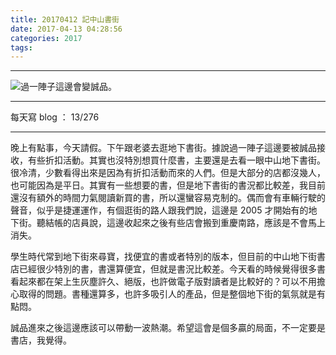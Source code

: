 ```yaml
---
title: 20170412 記中山書街
date: 2017-04-13 04:28:56
categories: 2017
tags:
---
```


---

![過一陣子這邊會變誠品。](https://c1.staticflickr.com/3/2929/33958246206_e1f69d636c.jpg)

---

每天寫 blog ： 13/276

---

晚上有點事，今天請假。下午跟老婆去逛地下書街。據說過一陣子這邊要被誠品接收，有些折扣活動。其實也沒特別想買什麼書，主要還是去看一眼中山地下書街。很冷清，少數看得出來是因為有折扣活動而來的人們。但是大部分的店都沒幾人，也可能因為是平日。其實有一些想要的書，但是地下書街的書況都比較差，我目前還沒有額外的時間力氣閱讀新買的書，所以還蠻容易克制的。偶而會有車輛行駛的聲音，似乎是捷運運作，有個逛街的路人跟我們說，這邊是 2005 才開始有的地下街。聽結帳的店員說，這邊收起來之後有些店會搬到重慶南路，應該是不會馬上消失。

學生時代常到地下街來尋寶，找便宜的書或者特別的版本，但目前的中山地下街書店已經很少特別的書，書還算便宜，但就是書況比較差。今天看的時候覺得很多書看起來都在架上生灰塵許久、絕版，也許做電子版對讀者是比較好的？可以不用擔心取得的問題。書種還算多，也許多吸引人的產品，但是整個地下街的氣氛就是有點悶。

誠品進來之後這邊應該可以帶動一波熱潮。希望這會是個多贏的局面，不一定要是書店，我覺得。
